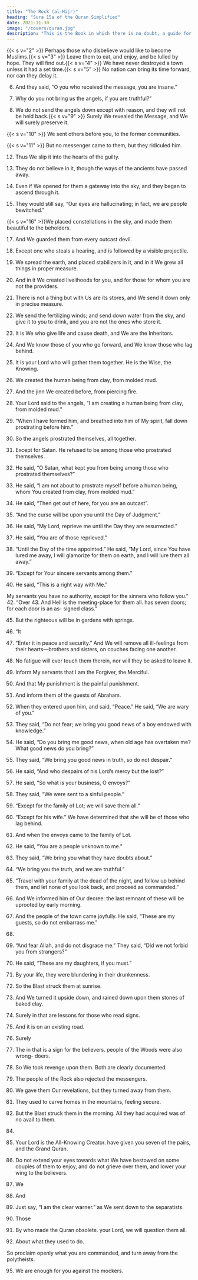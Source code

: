 ```yaml
---
title: "The Rock (al-Hijr)"
heading: "Sura 15a of the Quran Simplified"
date: 2021-11-30
image: "/covers/quran.jpg"
description: "This is the Book in which there is no doubt, a guide for the righteous."
---
```



<!-- 1. Alif, Lam, Ra. These are the Verses of the
Book; a Quran that makes things clear. -->{{< s v="2" >}}  Perhaps those who disbelieve would like to become Muslims.{{< s v="3" >}}  Leave them to eat, and enjoy, and be lulled by hope. They will find out.{{< s v="4" >}}  We have never destroyed a town unless it had a set time.{{< s v="5" >}}  No nation can bring its time forward, nor can they delay it.

6. And they said, “O you who received the message, you are insane.”

7. Why do you not bring us the angels, if you are truthful?”
8. We do not send the angels down except with reason, and they will not be held back.{{< s v="9" >}}  Surely We revealed the Message, and We
will surely preserve it.

{{< s v="10" >}}  We sent others before you, to the former communities.

{{< s v="11" >}}  But no messenger came to them, but they ridiculed him.

12. Thus We slip it into the hearts of the guilty.

13. They do not believe in it, though the ways of the ancients have passed away.

14. Even if We opened for them a gateway into the sky, and they began to ascend through it.

15. They would still say, “Our eyes are hallucinating; in fact, we are people bewitched.”

{{< s v="16" >}}We placed constellations in the sky, and made them beautiful to the beholders.

17. And We guarded them from every outcast devil.

18. Except one who steals a hearing, and is followed by a visible projectile.
19. We spread the earth, and placed stabilizers in it, and in it We grew all things in proper
measure.

20. And in it We created livelihoods for you, and for those for whom you are not the providers.

21. There is not a thing but with Us are its stores, and We send it down only in precise
measure.

22. We send the fertilizing winds; and send down water from the sky, and give it to you
to drink, and you are not the ones who store it.

23. It is We who give life and cause death, and We are the Inheritors.

24. And We know those of you who go forward, and We know those who lag behind.

25. It is your Lord who will gather them together. He is the Wise, the Knowing.
26. We created the human being from clay, from molded mud.

27. And the jinn We created before, from piercing fire.

28. Your Lord said to the angels, “I am creating a human being from clay, from molded mud.”

29. “When I have formed him, and breathed into him of My spirit, fall down prostrating before him.”

30. So the angels prostrated themselves, all together.

31. Except for Satan. He refused to be among those who prostrated themselves.

32. He said, “O Satan, what kept you from being among those who prostrated themselves?”

33. He said, “I am not about to prostrate myself before a human being, whom You created
from clay, from molded mud.”

34. He said, “Then get out of here, for you are an outcast”.
35. “And the curse will be upon you until the Day of Judgment.”
36. He said, “My Lord, reprieve me until the Day they are resurrected.”

37. He said, “You are of those reprieved.”

38. “Until the Day of the time appointed.” He said, “My Lord, since You have lured
me away, I will glamorize for them on earth, and I will lure them all away.”

40. “Except for Your sincere servants among them.”

41. He said, “This is a right way with Me.”

My servants you have no authority,
except for the sinners who follow you.”
42. “Over
43. And
Hell is the meeting-place for them all.
has seven doors; for each door is an as-
signed class.”

45. But the righteous will be in gardens with springs.
44. “It
46. “Enter
it in peace and security.”
And We will remove all ill-feelings from
their hearts—brothers and sisters, on
couches facing one another.

48. No fatigue will ever touch them therein, nor will they be asked to leave it.
49. Inform My servants that I am the Forgiver, the Merciful.

50. And that My punishment is the painful punishment.
51. And inform them of the guests of Abraham.

52. When they entered upon him, and said, “Peace.” He said, “We are wary of you.”

53. They said, “Do not fear; we bring you good
news of a boy endowed with knowledge.”

54. He said, “Do you bring me good news, when old age has overtaken me? What good
news do you bring?”

55. They said, “We bring you good news in truth, so do not despair.”
56. He said, “And who despairs of his Lord’s mercy but the lost?”
57. He said, “So what is your business, O envoys?”

58. They said, “We were sent to a sinful people.”
59. “Except for the family of Lot; we will save them all.”
60. “Except for his wife.” We have determined that she will be of those who lag behind.
61. And when the envoys came to the family of Lot.

62. He said, “You are a people unknown to me.”

63. They said, “We bring you what they have doubts about.”
64. “We bring you the truth, and we are truthful.”

65. “Travel with your family at the dead of the
night, and follow up behind them, and let
none of you look back, and proceed as commanded.”

66. And We informed him of Our decree: the last remnant of these will be uprooted by early morning. 

67. And the people of the town came joyfully. He said, “These are my guests, so do not
embarrass me.”

68.
69. “And fear Allah, and do not disgrace me.” They said, “Did we not forbid you from
strangers?”

71. He said, “These are my daughters, if you must.”
72. By your life, they were blundering in their drunkenness.

73. So
the Blast struck them at sunrise.
74. And We turned it upside down, and rained
down upon them stones of baked clay.

75. Surely in that are lessons for those who read signs.
76. And it is on an existing road.
77. Surely
78. The
in that is a sign for the believers.
people of the Woods were also wrong-
doers.
79. So We took revenge upon them. Both are
clearly documented.
80. The people of the Rock also rejected the
messengers.
81. We gave them Our revelations, but they
turned away from them.
82. They used to carve homes in the mountains, feeling secure.
83. But the Blast struck them in the morning.
All they had acquired was of no avail to them.

<!-- 85. We did not create the heavens and the
earth, and what lies between them, except
with truth. The Hour is coming, so forgive
with gracious forgiveness. -->
84.

86. Your Lord is the All-Knowing Creator.
have given you seven of the pairs, and the Grand Quran.

88. Do not extend your eyes towards what We have bestowed on some couples of them to
enjoy, and do not grieve over them, and lower your wing to the believers.

87. We
89. And

90. Just
say, “I am the clear warner.”
as We sent down to the separatists.
91. Those

92. By who made the Quran obsolete.
your Lord, we will question them all.

93. About what they used to do.

So proclaim openly what you are commanded, and turn away from the polytheists.

95. We are enough for you against the mockers.

<!-- 96. Those who set up another god with Allah. They will come to know.
97. We are aware that your heart is strained by what they say.
98. So glorify the praise of your Lord, and be among those who bow down.
99. And worship your Lord in order to attain certainty.
 -->


